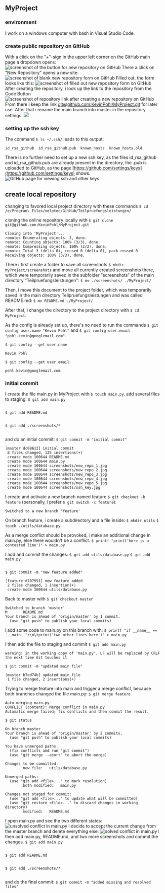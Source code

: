 ## MyProject

### environment
I work on a windows computer with bash in Visual Studio Code.

### create public repository on GitHub
With a click on the "+"-sign in the upper left corner on the GitHub main page a dropdown opens:
![screenshot of the button for new repository on GitHub](screenshots/new_repo_1.jpg)
There a click on "New Repository" opens a new site:
![screenshot of blank new repository form on GitHub](screenshots/new_repo_2.jpg)
Filled out, the form looks like this:
![screenshot of filled out new repository form on GitHub](screenshots/new_repo_3.jpg)
After creating the repository, i look up the link to the repository from the Code Button
![screenshot of repository link after creating a new repository on GitHub](screenshots/new_repo_4.jpg)
From there i keep the link [git@github.com:KevinPohl/MyProject.git](git@github.com:KevinPohl/MyProject.git) for later use.
After that i rename the main branch into master in the repository settings.
![](screenshots/new_repo_5.jpg)
### setting up the ssh key
The command `$ ls ~/.ssh/` leads to this output:
```git
id_rsa_github  id_rsa_github.pub  known_hosts  known_hosts.old
```
There is no further need to set up a new ssh key, as the files id_rsa_github and id_rsa_github.pub are already present in the directory, the .pub is uploaded to GitHub, as the page [https://github.com/settings/keys](https://github.com/settings/keys) shows.
![GitHub page for viewing ssh and other keys](screenshots/ssh_key.jpg)
## create local repository
changing to favored local project directory with these commands
`$ cd /e/Program\ Files/velptec/GitHub/Teilpruefungsleistungen/`

cloning the online repository locally with
`$ git clone git@github.com:KevinPohl/MyProject.git`
```git
Cloning into 'MyProject'...
remote: Enumerating objects: 3, done.
remote: Counting objects: 100% (3/3), done.
remote: Compressing objects: 100% (2/2), done.
remote: Total 3 (delta 0), reused 0 (delta 0), pack-reused 0
Receiving objects: 100% (3/3), done.
```
There i first create a folder to save all screenshots
`$ mkdir MyProject/screenshots`
and move all currently created screenshots there, which were temporarily saved in the subfolder "screenshots" of the main directory "Teilpruefungsleistungen":
`$ mv ./screenshots/ ./MyProject/`

Then, i move this document to the project folder, which was temporarily saved in the main directory Teilpruefungsleistungen and was called README\.md:
`$ mv README.md ./MyProject/`

After that, i change the directory to the project directory with `$ cd MyProject`.

As the config is already set up, there's no need to run the commands
`$ git config user.name "Kevin Pohl"` and
`$ git config user.email "pohl.kevin@googlemail.com"`.

`$ git config --get user.name`
```git
Kevin Pohl
```
`$ git config --get user.email`
```git
pohl.kevin@googlemail.com
```
### initial commit
I create the file main\.py in MyProject with `$ touch main.py`, add several files to staging:
`$ git add main.py`
```git
```
`$ git add README.md`
```git
```
`$ git add ./screenshots/*`
```git
```
and do an initial commit:
`$ git commit -m "initial commit"`
```git
[master dc68613] initial commit
 8 files changed, 125 insertions(+)
 create mode 100644 README.md
 create mode 100644 main.py
 create mode 100644 screenshots/new_repo_1.jpg
 create mode 100644 screenshots/new_repo_2.jpg
 create mode 100644 screenshots/new_repo_3.jpg
 create mode 100644 screenshots/new_repo_4.jpg
 create mode 100644 screenshots/new_repo_5.jpg
 create mode 100644 screenshots/ssh_key.jpg
```
I create and activate a new branch named feature `$ git checkout -b feature` (personally, i prefer `$ git switch -c feature`):
```git
Switched to a new branch 'feature'
```
On branch feature, i create a subdirectory and a file inside:
`$ mkdir utils`
`$ touch ./utils/database.py`.

As a merge conflict should be provoked, i make an additional change in main\.py, else there wouldn't be a conflict.
`$ printf "print('here is a contested line')" > main.py`

I add and commit the changes:
`$ git add utils/database.py`
`$ git add main.py`
```git
```
`$ git commit -m "new feature added"`
```git
[feature d707991] new feature added
 2 files changed, 1 insertion(+)
 create mode 100644 utils/database.py
```
Back to master with
`$ git checkout master`
```git
Switched to branch 'master'
M       README.md
Your branch is ahead of 'origin/master' by 1 commit.
  (use "git push" to publish your local commits)
```
i add some code to main.py on this branch with:
`$ printf "if __name__ == '__main__':\n\tprint('two other lines here')" > main.py`

I then add the file to staging and commit
`$ git add main.py`
```git
warning: in the working copy of 'main.py', LF will be replaced by CRLF the next time Git touches it
```
`$ git commit -m "updated main file"`
```git
[master b7ed74b] updated main file
 1 file changed, 2 insertions(+)
```
Trying to merge feature into main and trigger a merge conflict, because both branches changed the file main\.py:
`$ git merge feature`
```git
Auto-merging main.py
CONFLICT (content): Merge conflict in main.py
Automatic merge failed; fix conflicts and then commit the result.
```
`$ git status`
```git
On branch master
Your branch is ahead of 'origin/master' by 2 commits.
  (use "git push" to publish your local commits)

You have unmerged paths.
  (fix conflicts and run "git commit")
  (use "git merge --abort" to abort the merge)

Changes to be committed:
        new file:   utils/database.py

Unmerged paths:
  (use "git add <file>..." to mark resolution)
        both modified:   main.py

Changes not staged for commit:
  (use "git add <file>..." to update what will be committed)
  (use "git restore <file>..." to discard changes in working directory)
        modified:   README.md
```
I open main.py and see the two different states:
![unsolved conflict in main.py](screenshots/conflict_1.jpg)
I decide to accept the current change from the master branch and delete everything else:
![solved conflict in main.py](screenshots/conflict_2.jpg)
I then add main.py, README.md, and two more screenshots and commit the changes.
`$ git add main.py`
```git
```
`$ git add README.md`
```git
```
`$ git add ./screenshots/*`
```git
```
and do the final commit:
`$ git commit -m "added missing and resolved files"`



